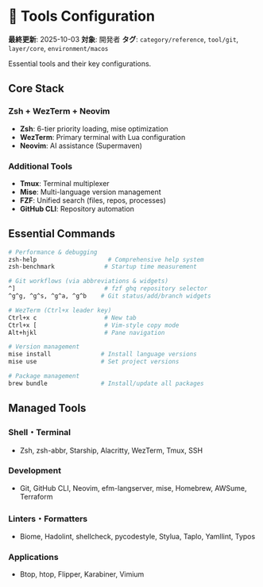 # 🔧 Tools Configuration

**最終更新**: 2025-10-03
**対象**: 開発者
**タグ**: `category/reference`, `tool/git`, `layer/core`, `environment/macos`

Essential tools and their key configurations.

## Core Stack

### Zsh + WezTerm + Neovim

- **Zsh**: 6-tier priority loading, mise optimization
- **WezTerm**: Primary terminal with Lua configuration
- **Neovim**: AI assistance (Supermaven)

### Additional Tools

- **Tmux**: Terminal multiplexer
- **Mise**: Multi-language version management
- **FZF**: Unified search (files, repos, processes)
- **GitHub CLI**: Repository automation

## Essential Commands

```bash
# Performance & debugging
zsh-help                    # Comprehensive help system
zsh-benchmark              # Startup time measurement

# Git workflows (via abbreviations & widgets)
^]                         # fzf ghq repository selector
^g^g, ^g^s, ^g^a, ^g^b    # Git status/add/branch widgets

# WezTerm (Ctrl+x leader key)
Ctrl+x c                   # New tab
Ctrl+x [                   # Vim-style copy mode
Alt+hjkl                   # Pane navigation

# Version management
mise install              # Install language versions
mise use                  # Set project versions

# Package management
brew bundle               # Install/update all packages
```

## Managed Tools

### Shell・Terminal

- Zsh, zsh-abbr, Starship, Alacritty, WezTerm, Tmux, SSH

### Development

- Git, GitHub CLI, Neovim, efm-langserver, mise, Homebrew, AWSume, Terraform

### Linters・Formatters

- Biome, Hadolint, shellcheck, pycodestyle, Stylua, Taplo, Yamllint, Typos

### Applications

- Btop, htop, Flipper, Karabiner, Vimium
